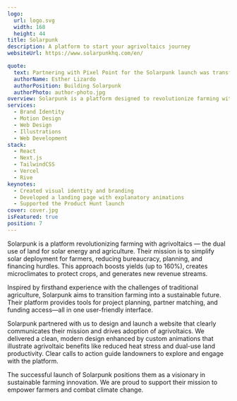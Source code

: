 ```yaml
---
logo:
  url: logo.svg
  width: 168
  height: 44
title: Solarpunk
description: A platform to start your agrivoltaics journey
websiteUrl: https://www.solarpunkhq.com/en/

quote:
  text: Partnering with Pixel Point for the Solarpunk launch was transformative. Their team brought expertise, creativity, and an impressive attention to detail to every phase. They truly understood our vision, iterated thoughtfully, and delivered a result that embodies Solarpunk's mission and values. The final website exceeded our expectations—a fantastic experience from start to finish!
  authorName: Esther Lizardo
  authorPosition: Building Solarpunk
  authorPhoto: author-photo.jpg
overview: Solarpunk is a platform designed to revolutionize farming with agrivoltaics—the dual use of land for solar energy and agriculture. By simplifying the deployment of solar projects, Solarpunk helps farmers increase yields, generate additional income, and combat climate change.
services:
  - Brand Identity
  - Motion Design
  - Web Design
  - Illustrations
  - Web Development
stack:
  - React
  - Next.js
  - TailwindCSS
  - Vercel
  - Rive
keynotes:
  - Created visual identity and branding
  - Developed a landing page with explanatory animations
  - Supported the Product Hunt launch
cover: cover.jpg
isFeatured: true
position: 7
---
```


Solarpunk is a platform revolutionizing farming with agrivoltaics — the dual use of land for solar energy and agriculture. Their mission is to simplify solar deployment for farmers, reducing bureaucracy, planning, and financing hurdles. This approach boosts yields (up to 160%), creates microclimates to protect crops, and generates new revenue streams.

Inspired by firsthand experience with the challenges of traditional agriculture, Solarpunk aims to transition farming into a sustainable future. Their platform provides tools for project planning, partner matching, and funding access—all in one user-friendly interface.

Solarpunk partnered with us to design and launch a website that clearly communicates their mission and drives adoption of agrivoltaics. We delivered a clean, modern design enhanced by custom animations that illustrate agrivoltaic benefits like reduced heat stress and dual-use land productivity. Clear calls to action guide landowners to explore and engage with the platform.

The successful launch of Solarpunk positions them as a visionary in sustainable farming innovation. We are proud to support their mission to empower farmers and combat climate change.
